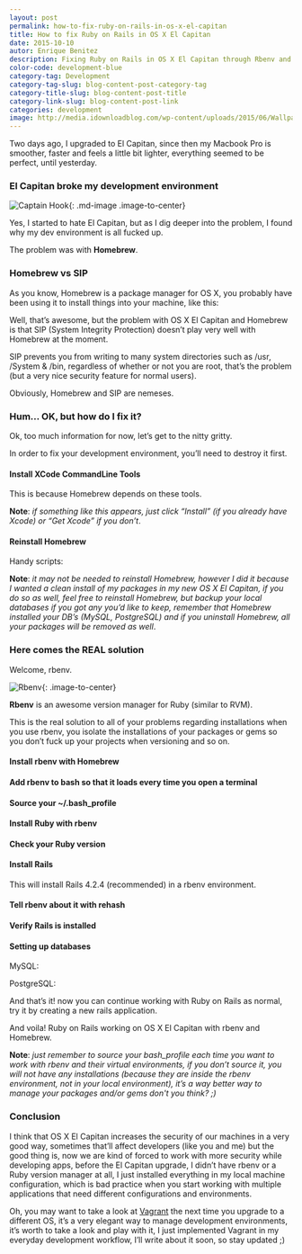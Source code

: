 ```yaml
---
layout: post
permalink: how-to-fix-ruby-on-rails-in-os-x-el-capitan
title: How to fix Ruby on Rails in OS X El Capitan
date: 2015-10-10
autor: Enrique Benitez
description: Fixing Ruby on Rails in OS X El Capitan through Rbenv and some commands...
color-code: development-blue
category-tag: Development
category-tag-slug: blog-content-post-category-tag
category-title-slug: blog-content-post-title
category-link-slug: blog-content-post-link
categories: development
image: http://media.idownloadblog.com/wp-content/uploads/2015/06/Wallpaper-OS-X-El-Capitan-Mac.jpg
---
```

Two days ago, I upgraded to El Capitan, since then my Macbook Pro is smoother, faster and feels a little bit lighter, everything seemed to be perfect, until yesterday.

<h3 markdown="1" class="text-to-center">El Capitan broke my development environment
</h3>

![Captain Hook](https://cdn-images-1.medium.com/max/800/1*a68imd1bX8obl6HylT6NQg.jpeg){: .md-image .image-to-center}

Yes, I started to hate El Capitan, but as I dig deeper into the problem, I found why my dev environment is all fucked up.

The problem was with **Homebrew**.

### Homebrew vs SIP ###

As you know, Homebrew is a package manager for OS X, you probably have been using it to install things into your machine, like this:

<script src="https://gist.github.com/bntzio/5488f1dd93c088d19e5a.js"></script>

Well, that’s awesome, but the problem with OS X El Capitan and Homebrew is that SIP (System Integrity Protection) doesn’t play very well with Homebrew at the moment.

SIP prevents you from writing to many system directories such as /usr, /System & /bin, regardless of whether or not you are root, that’s the problem (but a very nice security feature for normal users).

Obviously, Homebrew and SIP are nemeses.

### Hum… OK, but how do I fix it? ###

Ok, too much information for now, let’s get to the nitty gritty.

In order to fix your development environment, you’ll need to destroy it first.

#### Install XCode CommandLine Tools ####

This is because Homebrew depends on these tools.

<script src="https://gist.github.com/bntzio/9d3ec1e21bb4f444bbc9.js"></script>

**Note**: *if something like this appears, just click “Install” (if you already have Xcode) or “Get Xcode” if you don’t*.

#### Reinstall Homebrew ####

Handy scripts:

<script src="https://gist.github.com/bntzio/63ba83c8d97efec975bb.js"></script>

<script src="https://gist.github.com/bntzio/c2920cab8a7741f25c98.js"></script>

**Note**: *it may not be needed to reinstall Homebrew, however I did it because I wanted a clean install of my packages in my new OS X El Capitan, if you do so as well, feel free to reinstall Homebrew, but backup your local databases if you got any you’d like to keep, remember that Homebrew installed your DB’s (MySQL, PostgreSQL) and if you uninstall Homebrew, all your packages will be removed as well*.

### Here comes the REAL solution ###

Welcome, rbenv.

![Rbenv](https://johndelblog.s3.amazonaws.com/uploads/upload_4/homepage_rbenv.png){: .image-to-center}

**Rbenv** is an awesome version manager for Ruby (similar to RVM).

This is the real solution to all of your problems regarding installations when you use rbenv, you isolate the installations of your packages or gems so you don’t fuck up your projects when versioning and so on.

#### Install rbenv with Homebrew ####

<script src="https://gist.github.com/bntzio/a99900ca281b2f79c44d.js"></script>

#### Add rbenv to bash so that it loads every time you open a terminal ####

<script src="https://gist.github.com/bntzio/196a3b6fa43f689fa297.js"></script>

#### Source your ~/.bash_profile ####

<script src="https://gist.github.com/bntzio/0dfe1baefd85a3ec455b.js"></script>

#### Install Ruby with rbenv ####

<script src="https://gist.github.com/bntzio/c136a01b3c113df2d9dc.js"></script>

#### Check your Ruby version ####

<script src="https://gist.github.com/bntzio/5fc1b2288c08a1c9bdf0.js"></script>

#### Install Rails ####

<script src="https://gist.github.com/bntzio/052b4b6537089c2d8e84.js"></script>

This will install Rails 4.2.4 (recommended) in a rbenv environment.

#### Tell rbenv about it with rehash ####

<script src="https://gist.github.com/bntzio/c331e787f22f099d4f12.js"></script>

#### Verify Rails is installed ####

<script src="https://gist.github.com/bntzio/91c5b8ef8e757d6e4385.js"></script>

#### Setting up databases ####

MySQL:

<script src="https://gist.github.com/bntzio/bba94b53afda1be2d364.js"></script>

PostgreSQL:

<script src="https://gist.github.com/bntzio/5488f1dd93c088d19e5a.js"></script>

And that’s it! now you can continue working with Ruby on Rails as normal, try it by creating a new rails application.

<script src="https://gist.github.com/bntzio/4de1b5751fa274f576b0.js"></script>

And voila! Ruby on Rails working on OS X El Capitan with rbenv and Homebrew.

**Note**: *just remember to source your bash_profile each time you want to work with rbenv and their virtual environments, if you don’t source it, you will not have any installations (because they are inside the rbenv environment, not in your local environment), it’s a way better way to manage your packages and/or gems don't you think? ;)*

### Conclusion ###

I think that OS X El Capitan increases the security of our machines in a very good way, sometimes that’ll affect developers (like you and me) but the good thing is, now we are kind of forced to work with more security while developing apps, before the El Capitan upgrade, I didn’t have rbenv or a Ruby version manager at all, I just installed everything in my local machine configuration, which is bad practice when you start working with multiple applications that need different configurations and environments.

Oh, you may want to take a look at [Vagrant](https://www.vagrantup.com/) the next time you upgrade to a different OS, it’s a very elegant way to manage development environments, it’s worth to take a look and play with it, I just implemented Vagrant in my everyday development workflow, I’ll write about it soon, so stay updated ;)

